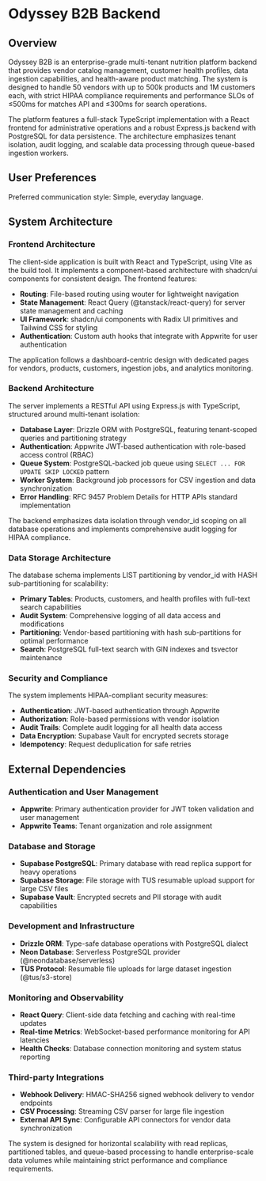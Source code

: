 # Odyssey B2B Backend

## Overview

Odyssey B2B is an enterprise-grade multi-tenant nutrition platform backend that provides vendor catalog management, customer health profiles, data ingestion capabilities, and health-aware product matching. The system is designed to handle 50 vendors with up to 500k products and 1M customers each, with strict HIPAA compliance requirements and performance SLOs of ≤500ms for matches API and ≤300ms for search operations.

The platform features a full-stack TypeScript implementation with a React frontend for administrative operations and a robust Express.js backend with PostgreSQL for data persistence. The architecture emphasizes tenant isolation, audit logging, and scalable data processing through queue-based ingestion workers.

## User Preferences

Preferred communication style: Simple, everyday language.

## System Architecture

### Frontend Architecture
The client-side application is built with React and TypeScript, using Vite as the build tool. It implements a component-based architecture with shadcn/ui components for consistent design. The frontend features:

- **Routing**: File-based routing using wouter for lightweight navigation
- **State Management**: React Query (@tanstack/react-query) for server state management and caching
- **UI Framework**: shadcn/ui components with Radix UI primitives and Tailwind CSS for styling
- **Authentication**: Custom auth hooks that integrate with Appwrite for user authentication

The application follows a dashboard-centric design with dedicated pages for vendors, products, customers, ingestion jobs, and analytics monitoring.

### Backend Architecture
The server implements a RESTful API using Express.js with TypeScript, structured around multi-tenant isolation:

- **Database Layer**: Drizzle ORM with PostgreSQL, featuring tenant-scoped queries and partitioning strategy
- **Authentication**: Appwrite JWT-based authentication with role-based access control (RBAC)
- **Queue System**: PostgreSQL-backed job queue using `SELECT ... FOR UPDATE SKIP LOCKED` pattern
- **Worker System**: Background job processors for CSV ingestion and data synchronization
- **Error Handling**: RFC 9457 Problem Details for HTTP APIs standard implementation

The backend emphasizes data isolation through vendor_id scoping on all database operations and implements comprehensive audit logging for HIPAA compliance.

### Data Storage Architecture
The database schema implements LIST partitioning by vendor_id with HASH sub-partitioning for scalability:

- **Primary Tables**: Products, customers, and health profiles with full-text search capabilities
- **Audit System**: Comprehensive logging of all data access and modifications
- **Partitioning**: Vendor-based partitioning with hash sub-partitions for optimal performance
- **Search**: PostgreSQL full-text search with GIN indexes and tsvector maintenance

### Security and Compliance
The system implements HIPAA-compliant security measures:

- **Authentication**: JWT-based authentication through Appwrite
- **Authorization**: Role-based permissions with vendor isolation
- **Audit Trails**: Complete audit logging for all health data access
- **Data Encryption**: Supabase Vault for encrypted secrets storage
- **Idempotency**: Request deduplication for safe retries

## External Dependencies

### Authentication and User Management
- **Appwrite**: Primary authentication provider for JWT token validation and user management
- **Appwrite Teams**: Tenant organization and role assignment

### Database and Storage
- **Supabase PostgreSQL**: Primary database with read replica support for heavy operations
- **Supabase Storage**: File storage with TUS resumable upload support for large CSV files
- **Supabase Vault**: Encrypted secrets and PII storage with audit capabilities

### Development and Infrastructure
- **Drizzle ORM**: Type-safe database operations with PostgreSQL dialect
- **Neon Database**: Serverless PostgreSQL provider (@neondatabase/serverless)
- **TUS Protocol**: Resumable file uploads for large dataset ingestion (@tus/s3-store)

### Monitoring and Observability
- **React Query**: Client-side data fetching and caching with real-time updates
- **Real-time Metrics**: WebSocket-based performance monitoring for API latencies
- **Health Checks**: Database connection monitoring and system status reporting

### Third-party Integrations
- **Webhook Delivery**: HMAC-SHA256 signed webhook delivery to vendor endpoints
- **CSV Processing**: Streaming CSV parser for large file ingestion
- **External API Sync**: Configurable API connectors for vendor data synchronization

The system is designed for horizontal scalability with read replicas, partitioned tables, and queue-based processing to handle enterprise-scale data volumes while maintaining strict performance and compliance requirements.